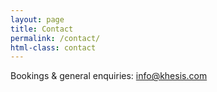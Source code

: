 ```yaml
---
layout: page
title: Contact
permalink: /contact/
html-class: contact
---
```


Bookings & general enquiries: [info@khesis.com](mailto:info@khesis.com)

